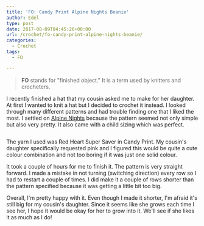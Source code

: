 ```yaml
---
title: 'FO: Candy Print Alpine Nights Beanie'
author: Edel
type: post
date: 2017-08-09T04:45:26+00:00
url: /crochet/fo-candy-print-alpine-nights-beanie/
categories:
  - Crochet
tags:
  - FO

---
```

> **FO** stands for "finished object." It is a term used by knitters and crocheters.

I recently finished a hat that my cousin asked me to make for her daughter. At first I wanted to knit a hat but I decided to crochet it instead. I looked through many different patterns and had trouble finding one that I liked the most. I settled on [Alpine Nights][1] because the pattern seemed not only simple but also very pretty. It also came with a child sizing which was perfect.

<img data-attachment-id="646" data-permalink="http://edelgrace.me/blog/crochet/fo-candy-print-alpine-nights-beanie/attachment/20170807_210857/" data-orig-file="https://i2.wp.com/edelgrace.me/blog/wp-content/uploads/2017/08/20170807_210857.jpg?fit=1000%2C563" data-orig-size="1000,563" data-comments-opened="1" data-image-meta="{&quot;aperture&quot;:&quot;2.4&quot;,&quot;credit&quot;:&quot;&quot;,&quot;camera&quot;:&quot;LG-K210&quot;,&quot;caption&quot;:&quot;&quot;,&quot;created_timestamp&quot;:&quot;1502140137&quot;,&quot;copyright&quot;:&quot;&quot;,&quot;focal_length&quot;:&quot;3.18&quot;,&quot;iso&quot;:&quot;650&quot;,&quot;shutter_speed&quot;:&quot;0.083333333333333&quot;,&quot;title&quot;:&quot;&quot;,&quot;orientation&quot;:&quot;1&quot;}" data-image-title="20170807_210857" data-image-description="" data-medium-file="https://i2.wp.com/edelgrace.me/blog/wp-content/uploads/2017/08/20170807_210857.jpg?fit=300%2C169" data-large-file="https://i2.wp.com/edelgrace.me/blog/wp-content/uploads/2017/08/20170807_210857.jpg?fit=663%2C373" src="https://i2.wp.com/edelgrace.me/blog/wp-content/uploads/2017/08/20170807_210857.jpg?resize=663%2C373" alt="" class="aligncenter size-full wp-image-646" srcset="https://i2.wp.com/edelgrace.me/blog/wp-content/uploads/2017/08/20170807_210857.jpg?w=1000 1000w, https://i2.wp.com/edelgrace.me/blog/wp-content/uploads/2017/08/20170807_210857.jpg?resize=300%2C169 300w, https://i2.wp.com/edelgrace.me/blog/wp-content/uploads/2017/08/20170807_210857.jpg?resize=768%2C432 768w, https://i2.wp.com/edelgrace.me/blog/wp-content/uploads/2017/08/20170807_210857.jpg?resize=982%2C553 982w, https://i2.wp.com/edelgrace.me/blog/wp-content/uploads/2017/08/20170807_210857.jpg?resize=400%2C225 400w" sizes="(max-width: 663px) 100vw, 663px" data-recalc-dims="1" />

The yarn I used was Red Heart Super Saver in Candy Print. My cousin's daughter specifically requested pink and I figured this would be quite a cute colour combination and not too boring if it was just one solid colour.

It took a couple of hours for me to finish it. The pattern is very straight forward. I made a mistake in not turning (switching direction) every row so I had to restart a couple of times. I did make it a couple of rows shorter than the pattern specified because it was getting a little bit too big.

Overall, I'm pretty happy with it. Even though I made it shorter, I'm afraid it's still big for my cousin's daughter. Since it seems like she grows each time I see her, I hope it would be okay for her to grow into it. We'll see if she likes it as much as I do!

 [1]: https://pattern-paradise.com/2016/09/26/free-crochet-pattern-alpine-nights-beanie/